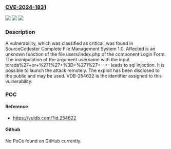 ### [CVE-2024-1831](https://cve.mitre.org/cgi-bin/cvename.cgi?name=CVE-2024-1831)
![](https://img.shields.io/static/v1?label=Product&message=Complete%20File%20Management%20System&color=blue)
![](https://img.shields.io/static/v1?label=Version&message=%3D%201.0%20&color=brighgreen)
![](https://img.shields.io/static/v1?label=Vulnerability&message=CWE-89%20SQL%20Injection&color=brighgreen)

### Description

A vulnerability, which was classified as critical, was found in SourceCodester Complete File Management System 1.0. Affected is an unknown function of the file users/index.php of the component Login Form. The manipulation of the argument username with the input torada%27+or+%271%27+%3D+%271%27+--+- leads to sql injection. It is possible to launch the attack remotely. The exploit has been disclosed to the public and may be used. VDB-254622 is the identifier assigned to this vulnerability.

### POC

#### Reference
- https://vuldb.com/?id.254622

#### Github
No PoCs found on GitHub currently.

